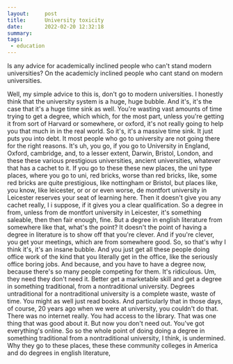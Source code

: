 ```yaml
---
layout:     post
title:      University toxicity
date:       2022-02-20 12:32:18
summary:    
tags:
 - education
---
```


Is any advice for academically inclined people who can't stand modern universities? On the academicly inclined people who cant stand on modern universities.

Well, my simple advice to this is, don't go to modern universities. I honestly think that the university system is a huge, huge bubble. And it's, it's the case that it's a huge time sink as well. You're wasting vast amounts of time trying to get a degree, which which, for the most part, unless you're getting it from sort of Harvard or somewhere, or oxford, it's not really going to help you that much in in the real world. So it's, it's a massive time sink. It just puts you into debt. It most people who go to university are not going there for the right reasons. It's uh, you go, if you go to University in England, Oxford, cambridge, and, to a lesser extent, Darwin, Bristol, London, and these these various prestigious universities, ancient universities, whatever that has a cachet to it. If you go to these these new places, the uni type places, where you go to uni, red bricks, worse than red bricks, like, some red bricks are quite prestigious, like nottingham or Bristol, but places like, you know, like leicester, or or or even worse, de montfort university in Leicester reserves your seat of learning here. Then it doesn't give you any cachet really, I i suppose, if it gives you a clear qualification. So a degree in from, unless from de montfort university in Leicester, it's something saleable, then then fair enough, fine. But a degree in english literature from somewhere like that, what's the point? It doesn't the point of having a degree in literature is to show off that you're clever. And if you're clever, you get your meetings, which are from somewhere good. So, so that's why I think it's, it's an insane bubble. And you just get all these people doing office work of the kind that you literally get in the office, like the seriously office boring jobs. And because, and you have to have a degree now, because there's so many people competing for them. It's ridiculous. Um, they need they don't need it. Better get a marketable skill and get a degree in something traditional, from a nontraditional university. Degrees untraditional for a nontraditional university is a complete waste, waste of time. You might as well just read books. And particularly that in those days, of course, 20 years ago when we were at university, you couldn't do that. There was no internet really. You had access to the library. That was one thing that was good about it. But now you don't need out. You've got everything's online. So so the whole point of doing doing a degree in something traditional from a nontraditional university, I think, is undermined. Why they go to these places, these these community colleges in America and do degrees in english literature,